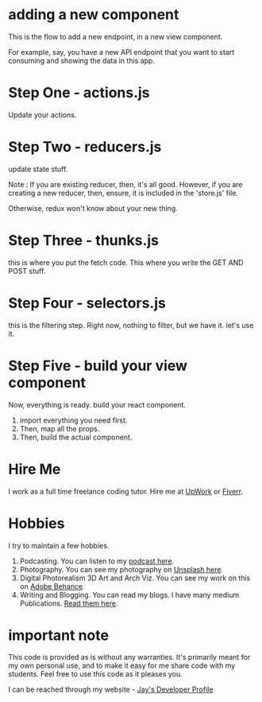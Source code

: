 # adding a new component

This is the flow to add a new endpoint, in a new view component. 

For example, say, you have a new API endpoint that you want to start consuming and showing the data in this app. 

# Step One - actions.js

Update your actions.

# Step Two - reducers.js

update state stuff.

Note : If you are existing reducer, then, it's all good. However, if you are creating a new reducer, then, ensure, it is included in the 'store.js' file. 

Otherwise, redux won't know about your new thing.

# Step Three - thunks.js

this is where you put the fetch code. This where you write the GET AND POST stuff.

# Step Four - selectors.js

this is the filtering step. Right now, nothing to filter, but we have it. let's use it.

# Step Five - build your view component

Now, everything is ready. build your react component.

1. import everything you need first.
1. Then, map all the props.
1. Then, build the actual component.

# Hire Me

I work as a full time freelance coding tutor. Hire me at [UpWork](https://www.upwork.com/fl/vijayasimhabr) or [Fiverr](https://www.fiverr.com/jay_codeguy).  

# Hobbies

I try to maintain a few hobbies.

1. Podcasting. You can listen to my [podcast here](https://stories.thechalakas.com/listen-to-podcast/).
1. Photography. You can see my photography on [Unsplash here](https://unsplash.com/@jay_neeruhaaku).
1. Digital Photorealism 3D Art and Arch Viz. You can see my work on this on [Adobe Behance](https://www.behance.net/vijayasimhabr).
1. Writing and Blogging. You can read my blogs. I have many medium Publications. [Read them here](https://medium.com/@vijayasimhabr).

# important note 

This code is provided as is without any warranties. It's primarily meant for my own personal use, and to make it easy for me share code with my students. Feel free to use this code as it pleases you.

I can be reached through my website - [Jay's Developer Profile](https://jay-study-nildana.github.io/developerprofile)